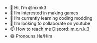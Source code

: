 - 👋 Hi, I’m @mxnk3
- 👀 I’m interested in making games
- 🌱 I’m currently learning coding modding
- 💞️ I’m looking to collaborate on youtube
- 📫 How to reach me Discord: m.x.n.k.3
- 😄 Pronouns:He/Him 


<!---
FoonyGT/FoonyGT is a ✨ special ✨ repository because its `README.md` (this file) appears on your GitHub profile.
You can click the Preview link to take a look at your changes.
--->
